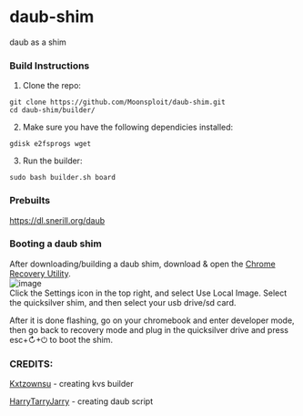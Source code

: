 # daub-shim
daub as a shim
### Build Instructions
1) Clone the repo: <br />
```
git clone https://github.com/Moonsploit/daub-shim.git
cd daub-shim/builder/
```

2) Make sure you have the following dependicies installed: <br />
```
gdisk e2fsprogs wget
```

3) Run the builder: <br />
```
sudo bash builder.sh board
```

### Prebuilts
https://dl.snerill.org/daub

### Booting a daub shim
After downloading/building a daub shim, download & open the [Chrome Recovery Utility](https://chromewebstore.google.com/detail/chromebook-recovery-utili/pocpnlppkickgojjlmhdmidojbmbodfm?pli=1). <br />
![image](https://kxtz.dev/reco-util.png)
<br />
Click the Settings icon in the top right, and select Use Local Image. Select the quicksilver shim, and then select your usb drive/sd card.

After it is done flashing, go on your chromebook and enter developer mode, then go back to recovery mode and plug in the quicksilver drive and press esc+↻+⏻ to boot the shim.

### CREDITS:
[Kxtzownsu](https://github.com/kxtzownsu) - creating kvs builder

[HarryTarryJarry](https://github.com/HarryTarryJarry) - creating daub script
